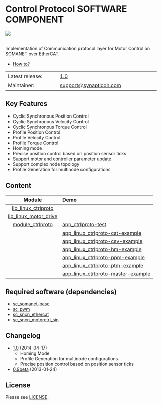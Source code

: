 Control Protocol SOFTWARE COMPONENT
===============
<img align="left" src="https://s3-eu-west-1.amazonaws.com/synapticon-resources/images/logos/synapticon_fullname_blackoverwhite_280x48.png"/>
<br/>
<br/>

Implementation of Communication protocol layer for Motor Control on SOMANET over EtherCAT.

* [How to?](https://github.com/synapticon/sc_sncn_ctrlproto/tree/master/howto)

<table >
<tr>
  <td width="150px" height="30px">Latest release: </td>
  <td width="300px"><a href="https://github.com/synapticon/sc_sncn_ctrlproto/releases/tag/v1.0">1.0</a></td>
</tr>
<tr>
  <td height="30px">Maintainer:</td>
  <td><a href="mailto:support@synapticon.com">support@synapticon.com</a></td>
</tr>
</table> 


Key Features
---------
  * Cyclic Synchronous Position Control
  * Cyclic Synchronous Velocity Control
  * Cyclic Synchronous Torque Control
  * Profile Position Control
  * Profile Velocity Control
  * Profile Torque Control
  * Homing mode 
  * Precise position control based on position sensor ticks
  * Support motor and controller parameter update
  * Support complex node topology
  * Profile Generation for multinode configurations

Content
---------
| Module        				| Demo          						|
| :-------------: 				|:-------------							|
| [lib_linux_ctrlproto][lib_linux_ctrlproto]    |								|
| [lib_linux_motor_drive][lib_linux_motor_drive]|       							|
| [module_ctrlproto][module_ctrlproto]		| [app_ctrlproto-test][app_ctrlproto-test]  			| |						| [app_linux_ctrlproto-csp-example][app_linux_ctrlproto-csp-example]	|
|						| [app_linux_ctrlproto-cst-example][app_linux_ctrlproto-cst-example]   	|			
|						| [app_linux_ctrlproto-csv-example][app_linux_ctrlproto-csv-example]	|
|						| [app_linux_ctrlproto-hm-example][app_linux_ctrlproto-hm-example]	|
| 						| [app_linux_ctrlproto-ppm-example][app_linux_ctrlproto-ppm-example]	|
| 						| [app_linux_ctrlproto-ptm-example][app_linux_ctrlproto-ptm-example]  	|
| 						| [app_linux_ctrlproto-master-example][app_linux_ctrlproto-master-example]	|



Required software (dependencies)
---------
  * [sc_somanet-base](https://github.com/synapticon/sc_somanet-base) 
  * [sc_pwm](https://github.com/synapticon/sc_pwm)
  * [sc_sncn_ethercat](https://github.com/synapticon/sc_sncn_ethercat) 
  * [sc_sncn_motorctrl_sin](https://github.com/synapticon/sc_sncn_motorctrl_sin)

Changelog
---------
  * [1.0](https://github.com/synapticon/sc_sncn_ctrlproto/releases/tag/v1.0) (2014-04-17)
	* Homing Mode
	* Profile Generation for multinode configurations
	* Precise position control based on position sensor ticks
  * [0.9beta](https://github.com/synapticon/sc_sncn_ctrlproto/releases/tag/v0.9-beta) (2013-01-24)

License
---------
Please see [LICENSE](https://github.com/synapticon/sc_sncn_ctrlproto/blob/master/LICENSE.md).

[module_ctrlproto]: http
[lib_linux_motor_drive]: http
[lib_linux_ctrlproto]: http
[app_ctrlproto-test]: http
[app_linux_ctrlproto-csp-example]: http
[app_linux_ctrlproto-cst-example]: http	
[app_linux_ctrlproto-csv-example]: http
[app_linux_ctrlproto-hm-example]: http
[app_linux_ctrlproto-ppm-example]: http
[app_linux_ctrlproto-ptm-example]: http
[app_linux_ctrlproto-master-example]: http	

